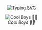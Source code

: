 # 
<div align="center">
<a href="https://github.com/PanzR01">
    <img
        src="https://readme-typing-svg.herokuapp.com?font=ShadowsIntoLightsize=50&duration=6000&color=87CEEB&background=FF673200&center=true&vCenter=true&lines=Hello,+I+am+PanzR01+offc;I+am+is+a+developer+bot+whatsapp;how+was+your+day?+🧑‍💻"
            alt="Typing SVG"
        />
    </a>
</p>
</div>

<p align="center">
  <img src="https://i.ibb.co.com/tQGjc75/c4d692e2-130f-49f6-af01-db7241b08534.jpg" alt="Cool Boys 🧑‍💻" />
  <br />
  <i>Cool Boys 🧑‍💻</i>
</p>